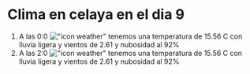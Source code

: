 # Clima en celaya en el dia 9

1. A las 0:0 !["icon weather"](http://openweathermap.org/img/w/10n.png) tenemos una temperatura de 15.56 C con lluvia ligera y  vientos de 2.61 y nubosidad al 92%
1. A las 2:0 !["icon weather"](http://openweathermap.org/img/w/10n.png) tenemos una temperatura de 15.56 C con lluvia ligera y  vientos de 2.61 y nubosidad al 92%
